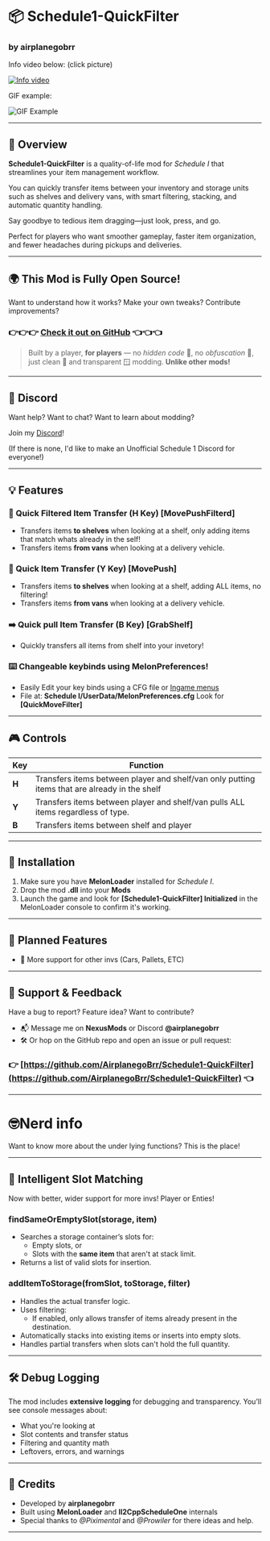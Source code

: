 # 📦 Schedule1-QuickFilter

### by airplanegobrr


Info video below: (click picture)

[![Info video](https://img.youtube.com/vi/XdQA-SPalek/0.jpg)](https://www.youtube.com/watch?v=XdQA-SPalek)


GIF example:

![GIF Example](https://github.com/AirplanegoBrr/Schedule1-QuickFilter/blob/master/assests/using.gif?raw=true)

---

## 📝 Overview
**Schedule1-QuickFilter** is a quality-of-life mod for *Schedule I* that streamlines your item management workflow.

You can quickly transfer items between your inventory and storage units such as shelves and delivery vans, with smart filtering, stacking, and automatic quantity handling.

Say goodbye to tedious item dragging—just look, press, and go.

Perfect for players who want smoother gameplay, faster item organization, and fewer headaches during pickups and deliveries.

---

## 🌍 **This Mod is Fully Open Source!**

Want to understand how it works? Make your own tweaks? Contribute improvements?

### 👉👉👉 [Check it out on GitHub](https://github.com/AirplanegoBrr/Schedule1-QuickFilter) 👈👈👈


> Built by a player, **for players** — no *hidden code* 🫣, no *obfuscation* 🥸, just clean 🧹 and transparent 🪟 modding. **Unlike other mods!**

---

## 💬 Discord

Want help? Want to chat? Want to learn about modding?

Join my [Discord](M6A2eK7)!

(If there is none, I'd like to make an Unofficial Schedule 1 Discord for everyone!)

---

## 💡 Features

### 🔄 Quick Filtered Item Transfer (**H** Key) [MovePushFilterd]
- Transfers items **to shelves** when looking at a shelf, only adding items that match whats already in the self!
- Transfers items **from vans** when looking at a delivery vehicle.

### 🔄 Quick Item Transfer (**Y** Key) [MovePush]
- Transfers items **to shelves** when looking at a shelf, adding ALL items, no filtering!
- Transfers items **from vans** when looking at a delivery vehicle.

### ➡️ Quick pull Item Transfer (**B** Key) [GrabShelf]
- Quickly transfers all items from shelf into your invetory!

### ⌨️ Changeable keybinds using **MelonPreferences**!
- Easily Edit your key binds using a CFG file or [Ingame menus](https://www.nexusmods.com/schedule1/mods/397)
- File at: **Schedule I/UserData/MelonPreferences.cfg** Look for **[QuickMoveFilter]**

---

## 🎮 Controls

| Key | Function |
|-----|----------|
| **H** | Transfers items between player and shelf/van only putting items that are already in the shelf |
| **Y** | Transfers items between player and shelf/van pulls ALL items regardless of type. |
| **B** | Transfers items between shelf and player |

---

## 🔧 Installation

1. Make sure you have **MelonLoader** installed for *Schedule I*.
2. Drop the mod **.dll** into your **Mods**
3. Launch the game and look for **[Schedule1-QuickFilter] Initialized** in the MelonLoader console to confirm it's working.

---

## 📢 Planned Features

- 🤔 More support for other invs (Cars, Pallets, ETC)

---

## 💬 Support & Feedback

Have a bug to report? Feature idea? Want to contribute?
- 📬 Message me on **NexusMods** or Discord **@airplanegobrr**
- 🛠 Or hop on the GitHub repo and open an issue or pull request:

### 👉 [https://github.com/AirplanegoBrr/Schedule1-QuickFilter](https://github.com/AirplanegoBrr/Schedule1-QuickFilter) 👈

---

# 🤓Nerd info

Want to know more about the under lying functions? This is the place!


---

## 🧠 Intelligent Slot Matching

Now with better, wider support for more invs! Player or Enties!

### **findSameOrEmptySlot(storage, item)**
- Searches a storage container’s slots for:
  - Empty slots, or
  - Slots with the **same item** that aren't at stack limit.
- Returns a list of valid slots for insertion.

### **addItemToStorage(fromSlot, toStorage, filter)**
- Handles the actual transfer logic.
- Uses filtering:
  - If enabled, only allows transfer of items already present in the destination.
- Automatically stacks into existing items or inserts into empty slots.
- Handles partial transfers when slots can't hold the full quantity.

---

## 🛠️ Debug Logging
The mod includes **extensive logging** for debugging and transparency. You’ll see console messages about:
- What you're looking at
- Slot contents and transfer status
- Filtering and quantity math
- Leftovers, errors, and warnings

---

## 🙏 Credits

- Developed by **airplanegobrr**
- Built using **MelonLoader** and **Il2CppScheduleOne** internals
- Special thanks to *@Piximental* and *@Prowiler* for there ideas and help.

---

